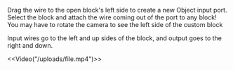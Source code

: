 Drag the wire to the open block's left side to create a new Object input port. Select the block and attach the wire coming out of the port to any block!
You may have to rotate the camera to see the left side of the custom block

Input wires go to the left and up sides of the block, and output goes to the right and down.

<<Video("/uploads/file.mp4")>>